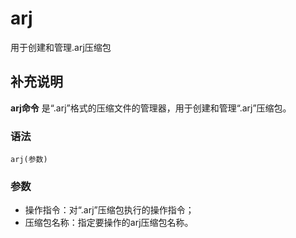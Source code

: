 arj
===

用于创建和管理.arj压缩包

## 补充说明

**arj命令** 是“.arj”格式的压缩文件的管理器，用于创建和管理“.arj”压缩包。

### 语法  

```
arj(参数)
```

### 参数  

*   操作指令：对“.arj”压缩包执行的操作指令；
*   压缩包名称：指定要操作的arj压缩包名称。


